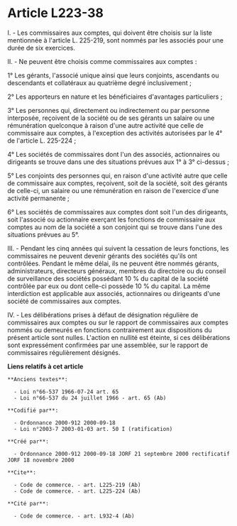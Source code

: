 # Article L223-38

I. - Les commissaires aux comptes, qui doivent être choisis sur la liste mentionnée à l'article L. 225-219, sont nommés par
les associés pour une durée de six exercices.

II. - Ne peuvent être choisis comme commissaires aux comptes :

1° Les gérants, l'associé unique ainsi que leurs conjoints, ascendants ou descendants et collatéraux au quatrième degré
inclusivement ;

2° Les apporteurs en nature et les bénéficiaires d'avantages particuliers ;

3° Les personnes qui, directement ou indirectement ou par personne interposée, reçoivent de la société ou de ses gérants un
salaire ou une rémunération quelconque à raison d'une autre activité que celle de commissaire aux comptes, à l'exception des
activités autorisées par le 4° de l'article L. 225-224 ;

4° Les sociétés de commissaires dont l'un des associés, actionnaires ou dirigeants se trouve dans une des situations prévues
aux 1° à 3° ci-dessus ;

5° Les conjoints des personnes qui, en raison d'une activité autre que celle de commissaire aux comptes, reçoivent, soit de
la société, soit des gérants de celle-ci, un salaire ou une rémunération en raison de l'exercice d'une activité permanente ;

6° Les sociétés de commissaires aux comptes dont soit l'un des dirigeants, soit l'associé ou actionnaire exerçant les
fonctions de commissaire aux comptes au nom de la société a son conjoint qui se trouve dans l'une des situations prévues au
5°.

III. - Pendant les cinq années qui suivent la cessation de leurs fonctions, les commissaires ne peuvent devenir gérants des
sociétés qu'ils ont contrôlées. Pendant le même délai, ils ne peuvent être nommés gérants, administrateurs, directeurs
généraux, membres du directoire ou du conseil de surveillance des sociétés possédant 10 % du capital de la société contrôlée
par eux ou dont celle-ci possède 10 % du capital. La même interdiction est applicable aux associés, actionnaires ou
dirigeants d'une société de commissaires aux comptes.

IV. - Les délibérations prises à défaut de désignation régulière de commissaires aux comptes ou sur le rapport de
commissaires aux comptes nommés ou demeurés en fonctions contrairement aux dispositions du présent article sont nulles.
L'action en nullité est éteinte, si ces délibérations sont expressément confirmées par une assemblée, sur le rapport de
commissaires régulièrement désignés.

**Liens relatifs à cet article**

	**Anciens textes**:

	  - Loi n°66-537 1966-07-24 art. 65
	  - Loi n°66-537 du 24 juillet 1966 - art. 65 (Ab)

	**Codifié par**:

	  - Ordonnance 2000-912 2000-09-18
	  - Loi n°2003-7 2003-01-03 art. 50 I (ratification)

	**Créé par**:

	  - Ordonnance 2000-912 2000-09-18 JORF 21 septembre 2000 rectificatif JORF 18 novembre 2000

	**Cite**:

	  - Code de commerce. - art. L225-219 (Ab)
	  - Code de commerce. - art. L225-224 (Ab)

	**Cité par**:

	  - Code de commerce. - art. L932-4 (Ab)
